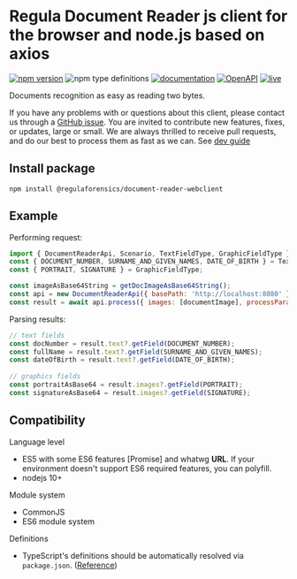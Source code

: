 # Regula Document Reader js client for the browser and node.js based on axios

[![npm version](https://img.shields.io/npm/v/@regulaforensics/document-reader-webclient?color=yellow&style=flat-square)](https://www.npmjs.org/package/@regulaforensics/document-reader-webclient)
![npm type definitions](https://img.shields.io/npm/types/typescript?style=flat-square&collor=858df6)
[![documentation](https://img.shields.io/badge/docs-en-f6858d?style=flat-square)](https://support.regulaforensics.com/hc/en-us/articles/115000916306-Documentation)
[![OpenAPI](https://img.shields.io/badge/OpenAPI-defs-8c0a56?style=flat-square)](https://github.com/regulaforensics/DocumentReader-web-openapi)
[![live](https://img.shields.io/badge/live-demo-0a8c42?style=flat-square)](https://api.regulaforensics.com/)

Documents recognition as easy as reading two bytes.

If you have any problems with or questions about this client, please contact us
through a [GitHub issue](https://github.com/regulaforensics/DocumentReader-api-js-client/issues).
You are invited to contribute new features, fixes, or updates, large or small. 
We are always thrilled to receive pull requests, and do our best to process them as fast as we can.
See [dev guide](https://github.com/regulaforensics/DocumentReader-web-js-client/blob/master/dev.md)

## Install package

```
npm install @regulaforensics/document-reader-webclient
```
## Example

Performing request:
```js
import { DocumentReaderApi, Scenario, TextFieldType, GraphicFieldType } from '@regulaforensics/document-reader-webclient';
const { DOCUMENT_NUMBER, SURNAME_AND_GIVEN_NAMES, DATE_OF_BIRTH } = TextFieldType;
const { PORTRAIT, SIGNATURE } = GraphicFieldType;

const imageAsBase64String = getDocImageAsBase64String();
const api = new DocumentReaderApi({ basePath: 'http://localhost:8080' });
const result = await api.process({ images: [documentImage], processParam: { scenario: Scenario.FULL_PROCESS} });
```

Parsing results:
```js
// text fields
const docNumber = result.text?.getField(DOCUMENT_NUMBER);
const fullName = result.text?.getField(SURNAME_AND_GIVEN_NAMES);
const dateOfBirth = result.text?.getField(DATE_OF_BIRTH);
    
// graphics fields
const portraitAsBase64 = result.images?.getField(PORTRAIT);
const signatureAsBase64 = result.images?.getField(SIGNATURE);
```

## Compatibility

Language level
* ES5 with some ES6 features [Promise] and whatwg **URL**. If your environment doesn't support ES6 required features, you can polyfill.
* nodejs 10+

Module system
* CommonJS
* ES6 module system

Definitions
* TypeScript's definitions should be automatically resolved via `package.json`. ([Reference](https://www.typescriptlang.org/docs/handbook/declaration-files/publishing.html#including-declarations-in-your-npm-package))
